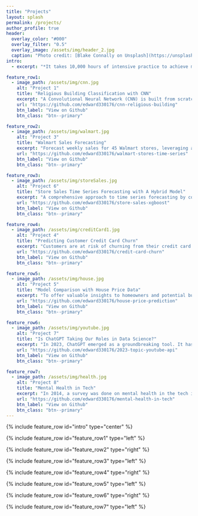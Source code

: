 ```yaml
---
title: "Projects"
layout: splash
permalink: /projects/
author_profile: true
header:
  overlay_color: "#000"
  overlay_filter: "0.5"
  overlay_image: /assets/img/header_2.jpg
  caption: "Photo credit: [Blake Connally on Unsplash](https://unsplash.com/photos/macbook-pro-inside-gray-room-B3l0g6HLxr8)"
intro: 
  - excerpt: "*It takes 10,000 hours of intensive practice to achieve mastery of complex skills and materials, like playing the violin or getting as good as Bill Gates.* — Malcolm Gladwell"

feature_row1:
  - image_path: /assets/img/cnn.jpg
    alt: "Project 1"
    title: "Religious Building Classification with CNN"
    excerpt: "A Convolutional Neural Network (CNN) is built from scratch to classify images of religious buildigns, demonstrating the impact of well-structured CNN architectures on mitigating overfitting and enhancing model performance. This project highlights the importance of designing CNN architectures to balance complexity with generalization and prevent overfitting while improving overall model performance."
    url: "https://github.com/edward330176/cnn-religious-building"
    btn_label: "View on Github"
    btn_class: "btn--primary"

feature_row2:
  - image_path: /assets/img/walmart.jpg
    alt: "Project 3"
    title: "Walmart Sales Forecasting"
    excerpt: "Forecast weekly sales for 45 Walmart stores, leveraging a combination of exploratory data analysis (EDA), feature engineering, and advanced forecasting techniques. For example, trends and sesaonality are extracted from the time-series data to create meaningful features."
    url: "https://github.com/edward330176/walmart-stores-time-series"
    btn_label: "View on Github"
    btn_class: "btn--primary"

feature_row3:
  - image_path: /assets/img/storeSales.jpg
    alt: "Project 6"
    title: "Store Sales Time Series Forecasting with A Hybrid Model"
    excerpt: "A comprehensive approach to time series forecasting by combining traditional statiscal methods with machine learning techniques."
    url: "https://github.com/edward330176/store-sales-xgboost"
    btn_label: "View on Github"
    btn_class: "btn--primary"

feature_row4:
  - image_path: /assets/img/creditCard1.jpg
    alt: "Project 4"
    title: "Predicting Customer Credit Card Churn"
    excerpt: "Customers are at risk of churning from their credit card services. A complete exploratory data analysis and machine learning models are utilized to identify plausible reasons. With the increasing number of cusotmers leaving their credit crard providers, this project aims to provide insights into potential churn risks."
    url: "https://github.com/edward330176/credit-card-churn"
    btn_label: "View on Github"
    btn_class: "btn--primary"

feature_row5:
  - image_path: /assets/img/house.jpg
    alt: "Project 5"
    title: "Model Comparison with House Price Data"
    excerpt: "To offer valuable insights to homeowners and potential buyers, it is crucial to determine which machine learning algorithms produce the most reliable predictions for house prices. By analyzing and comparing the performance of various algorithms, an algorithm particularly perform the best."
    url: "https://github.com/edward330176/house-price-prediction"
    btn_label: "View on Github"
    btn_class: "btn--primary"

feature_row6:
  - image_path: /assets/img/youtube.jpg
    alt: "Project 7"
    title: "Is ChatGPT Taking Our Roles in Data Science?"
    excerpt: "In 2023, ChatGPT emerged as a groundbreaking tool. It has led to question whether it might eventually replace certain roles in data science. Through analyzing 10 data science related channels, we want to find out what topics creators frequently talked about and understand the influence of ChatGPT."
    url: "https://github.com/edward330176/2023-topic-youtube-api"
    btn_label: "View on Github"
    btn_class: "btn--primary"

feature_row7:
  - image_path: /assets/img/health.jpg
    alt: "Project 8"
    title: "Mental Health in Tech"
    excerpt: "In 2014, a survey was done on mental health in the tech industry with over 1200 responses. There are many variables recorded about each participants. For exmaple, their age, family history, employee benefits, etc. We are interested which variable might influence one participant to seek treatment for mental health conditions. Furthermore, a random forest model is created using those determing factors to test its predicting strength."
    url: "https://github.com/edward330176/mental-health-in-tech"
    btn_label: "View on Github"
    btn_class: "btn--primary"
---
```


{% include feature_row id="intro" type="center" %}

{% include feature_row id="feature_row1" type="left" %}

{% include feature_row id="feature_row2" type="right" %}

{% include feature_row id="feature_row3" type="left" %}

{% include feature_row id="feature_row4" type="right" %}

{% include feature_row id="feature_row5" type="left" %}

{% include feature_row id="feature_row6" type="right" %}

{% include feature_row id="feature_row7" type="left" %}


